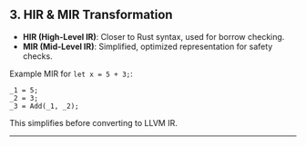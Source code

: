 
## 3. HIR & MIR Transformation
- **HIR (High-Level IR)**: Closer to Rust syntax, used for borrow checking.
- **MIR (Mid-Level IR)**: Simplified, optimized representation for safety checks.

Example MIR for `let x = 5 + 3;`:
```plaintext
_1 = 5;
_2 = 3;
_3 = Add(_1, _2);
```

This simplifies before converting to LLVM IR.

---
